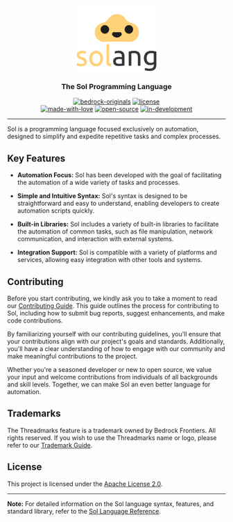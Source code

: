<div align="center">
  <a href="https://github.com/BedrockFrontiers/sol">
    <img src="https://github.com/BedrockFrontiers/sol/blob/main/assets/logo/logo-small.png" height="150" alt="Sol Programming Language" />
  </a>

  ### The Sol Programming Language
  
  [![bedrock-originals](http://img.shields.io/badge/Bedrock%20Frontiers-official-orange.png)](https://github.com/BedrockFrontiers)
  [![license](http://img.shields.io/badge/license-Apache%20License%202.0-blue.png)](https://www.apache.org/licenses/LICENSE-2.0) \
  [![made-with-love](http://img.shields.io/badge/made%20with-❤-lightpink.png)](https://github.com/BedrockFrontiers/sol/graphs/contributors)
  [![open-source](http://img.shields.io/badge/project-open%20source-lightpurple.png)](https://github.com/BedrockFrontiers/sol)
  [![in-development](http://img.shields.io/badge/still-in%20development-red.png)](https://github.com/BedrockFrontiers/sol)
</div>

---

Sol is a programming language focused exclusively on automation, designed to simplify and expedite repetitive tasks and complex processes.

## Key Features

- **Automation Focus:** Sol has been developed with the goal of facilitating the automation of a wide variety of tasks and processes.
  
- **Simple and Intuitive Syntax:** Sol's syntax is designed to be straightforward and easy to understand, enabling developers to create automation scripts quickly.

- **Built-in Libraries:** Sol includes a variety of built-in libraries to facilitate the automation of common tasks, such as file manipulation, network communication, and interaction with external systems.

- **Integration Support:** Sol is compatible with a variety of platforms and services, allowing easy integration with other tools and systems.

## Contributing

Before you start contributing, we kindly ask you to take a moment to read our [Contributing Guide](./docs/contributing.md). This guide outlines the process for contributing to Sol, including how to submit bug reports, suggest enhancements, and make code contributions.

By familiarizing yourself with our contributing guidelines, you'll ensure that your contributions align with our project's goals and standards. Additionally, you'll have a clear understanding of how to engage with our community and make meaningful contributions to the project.

Whether you're a seasoned developer or new to open source, we value your input and welcome contributions from individuals of all backgrounds and skill levels. Together, we can make Sol an even better language for automation.

## Trademarks

The Threadmarks feature is a trademark owned by Bedrock Frontiers. All rights reserved.
If you wish to use the Threadmarks name or logo, please refer to our [Trademark Guide](./docs/trademark.md).

## License

This project is licensed under the [Apache License 2.0](./LICENSE).

---

**Note:** For detailed information on the Sol language syntax, features, and standard library, refer to the [Sol Language Reference](./docs/reference.md).
